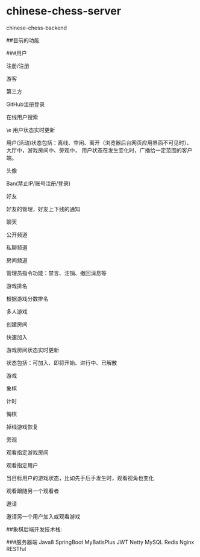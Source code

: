 # chinese-chess-server
chinese-chess-backend


##目前的功能


###用户


注册/注册


游客


第三方


GitHub注册登录


在线用户搜索

\e
用户状态实时更新


用户(活动)状态包括：离线、空闲、离开（浏览器后台网页应用界面不可见时）、大厅中，游戏房间中、旁观中，
用户状态在发生变化时，广播给一定范围的客户端。


头像


Ban(禁止IP/账号注册/登录)


好友


好友的管理，好友上下线的通知


聊天


公开频道


私聊频道


房间频道


管理员指令功能：禁言、注销、撤回消息等


游戏排名


根据游戏分数排名


多人游戏


创建房间


快速加入


游戏房间状态实时更新


状态包括：可加入、即将开始、进行中、已解散


游戏


象棋


计时


悔棋


掉线游戏恢复


旁观


观看指定游戏房间


观看指定用户


当目标用户的游戏状态，比如先手后手发生时，观看视角也变化


观看跟随另一个观看者


邀请


邀请另一个用户加入或观看游戏


##象棋后端开发技术栈:


###服务器端
Java8 
SpringBoot 
MyBatisPlus 
JWT 
Netty 
MySQL 
Redis 
Nginx 
RESTful 
